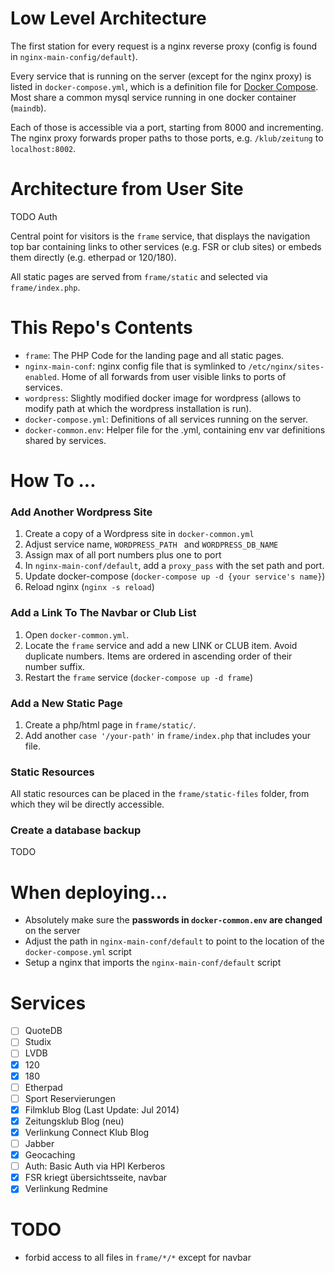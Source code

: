 # Low Level Architecture

The first station for every request is a nginx reverse proxy (config is found in `nginx-main-config/default`).

Every service that is running on the server (except for the nginx proxy) is listed in `docker-compose.yml`, which is a definition file for [Docker Compose](https://docs.docker.com/compose/compose-file/). Most share a common mysql service running in one docker container (`maindb`).

Each of those is accessible via a port, starting from 8000 and incrementing. The nginx proxy forwards proper paths to those ports, e.g. `/klub/zeitung` to `localhost:8002`.

# Architecture from User Site

TODO Auth

Central point for visitors is the `frame` service, that displays the navigation top bar containing links to other services (e.g. FSR or club sites) or embeds them directly (e.g. etherpad or 120/180).

All static pages are served from `frame/static` and selected via `frame/index.php`.

# This Repo's Contents

* `frame`: The PHP Code for the landing page and all static pages.
* `nginx-main-conf`: nginx config file that is symlinked to `/etc/nginx/sites-enabled`. Home of all forwards from user visible links to ports of services.
* `wordpress`: Slightly modified docker image for wordpress (allows to modify path at which the wordpress installation is run).
* `docker-compose.yml`: Definitions of all services running on the server.
* `docker-common.env`: Helper file for the .yml, containing env var definitions shared by services.

# How To ...

### Add Another Wordpress Site

1. Create a copy of a Wordpress site in `docker-common.yml`
2. Adjust service name, `WORDPRESS_PATH ` and `WORDPRESS_DB_NAME`
3. Assign max of all port numbers plus one to port
4. In `nginx-main-conf/default`, add a `proxy_pass` with the set path and port.
6. Update docker-compose (`docker-compose up -d {your service's name}`)
7. Reload nginx (`nginx -s reload`)

### Add a Link To The Navbar or Club List

1. Open `docker-common.yml`.
2. Locate the `frame` service and add a new LINK or CLUB item. Avoid duplicate numbers. Items are ordered in ascending order of their number suffix.
3. Restart the `frame` service (`docker-compose up -d frame`)

### Add a New Static Page

1. Create a php/html page in `frame/static/`.
2. Add another `case '/your-path'` in `frame/index.php` that includes your file.

### Static Resources

All static resources can be placed in the `frame/static-files` folder, from which they wil be directly accessible.

### Create a database backup

TODO

# When deploying...

* Absolutely make sure the **passwords in `docker-common.env` are changed** on the server
* Adjust the path in `nginx-main-conf/default` to point to the location of the `docker-compose.yml` script
* Setup a nginx that imports the `nginx-main-conf/default` script

# Services

- [ ] QuoteDB
- [ ] Studix
- [ ] LVDB
- [x] 120
- [x] 180
- [ ] Etherpad
- [ ] Sport Reservierungen
- [x] Filmklub Blog (Last Update: Jul 2014)
- [x] Zeitungsklub Blog (neu)
- [x] Verlinkung Connect Klub Blog
- [ ] Jabber
- [x] Geocaching
- [ ] Auth: Basic Auth via HPI Kerberos
- [x] FSR kriegt übersichtsseite, navbar
- [x] Verlinkung Redmine

# TODO
* forbid access to all files in `frame/*/*` except for navbar
